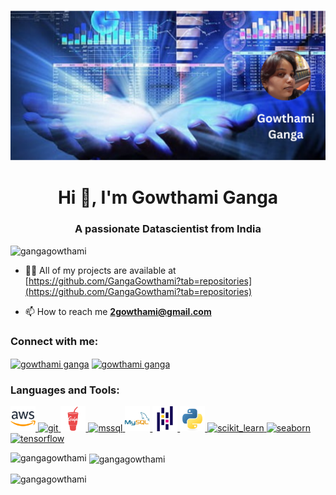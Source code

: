 ![logo](https://github.com/GangaGowthami/GangaGowthami/blob/main/Banner-Gowthami.png)
<h1 align="center">Hi 👋, I'm Gowthami Ganga</h1>
<h3 align="center">A passionate Datascientist from India</h3>

<p align="left"> <img src="https://komarev.com/ghpvc/?username=gangagowthami&label=Profile%20views&color=0e75b6&style=flat" alt="gangagowthami" /> </p>

- 👨‍💻 All of my projects are available at [https://github.com/GangaGowthami?tab=repositories](https://github.com/GangaGowthami?tab=repositories)

- 📫 How to reach me **2gowthami@gmail.com**


<h3 align="left">Connect with me:</h3>
<p align="left">
<a href="https://linkedin.com/in/gowthami ganga" target="blank"><img align="center" src="https://raw.githubusercontent.com/rahuldkjain/github-profile-readme-generator/master/src/images/icons/Social/linked-in-alt.svg" alt="gowthami ganga" height="30" width="40" /></a>
<a href="https://kaggle.com/gowthami ganga" target="blank"><img align="center" src="https://raw.githubusercontent.com/rahuldkjain/github-profile-readme-generator/master/src/images/icons/Social/kaggle.svg" alt="gowthami ganga" height="30" width="40" /></a>
</p>

<h3 align="left">Languages and Tools:</h3>
<p align="left"> <a href="https://aws.amazon.com" target="_blank" rel="noreferrer"> <img src="https://raw.githubusercontent.com/devicons/devicon/master/icons/amazonwebservices/amazonwebservices-original-wordmark.svg" alt="aws" width="40" height="40"/> </a> <a href="https://git-scm.com/" target="_blank" rel="noreferrer"> <img src="https://www.vectorlogo.zone/logos/git-scm/git-scm-icon.svg" alt="git" width="40" height="40"/> </a> <a href="https://gulpjs.com" target="_blank" rel="noreferrer"> <img src="https://raw.githubusercontent.com/devicons/devicon/master/icons/gulp/gulp-plain.svg" alt="gulp" width="40" height="40"/> </a> <a href="https://www.microsoft.com/en-us/sql-server" target="_blank" rel="noreferrer"> <img src="https://www.svgrepo.com/show/303229/microsoft-sql-server-logo.svg" alt="mssql" width="40" height="40"/> </a> <a href="https://www.mysql.com/" target="_blank" rel="noreferrer"> <img src="https://raw.githubusercontent.com/devicons/devicon/master/icons/mysql/mysql-original-wordmark.svg" alt="mysql" width="40" height="40"/> </a> <a href="https://pandas.pydata.org/" target="_blank" rel="noreferrer"> <img src="https://raw.githubusercontent.com/devicons/devicon/2ae2a900d2f041da66e950e4d48052658d850630/icons/pandas/pandas-original.svg" alt="pandas" width="40" height="40"/> </a> <a href="https://www.python.org" target="_blank" rel="noreferrer"> <img src="https://raw.githubusercontent.com/devicons/devicon/master/icons/python/python-original.svg" alt="python" width="40" height="40"/> </a> <a href="https://scikit-learn.org/" target="_blank" rel="noreferrer"> <img src="https://upload.wikimedia.org/wikipedia/commons/0/05/Scikit_learn_logo_small.svg" alt="scikit_learn" width="40" height="40"/> </a> <a href="https://seaborn.pydata.org/" target="_blank" rel="noreferrer"> <img src="https://seaborn.pydata.org/_images/logo-mark-lightbg.svg" alt="seaborn" width="40" height="40"/> </a> <a href="https://www.tensorflow.org" target="_blank" rel="noreferrer"> <img src="https://www.vectorlogo.zone/logos/tensorflow/tensorflow-icon.svg" alt="tensorflow" width="40" height="40"/> </a> </p>

<p><img align="left" src="https://github-readme-stats.vercel.app/api/top-langs?username=gangagowthami&show_icons=true&locale=en&layout=compact" alt="gangagowthami" /></p>

<p>&nbsp;<img align="center" src="https://github-readme-stats.vercel.app/api?username=gangagowthami&show_icons=true&locale=en" alt="gangagowthami" /></p>

<p><img align="center" src="https://github-readme-streak-stats.herokuapp.com/?user=gangagowthami&" alt="gangagowthami" /></p>
